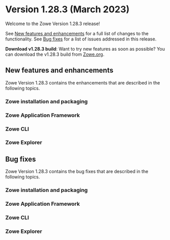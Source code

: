 # Version 1.28.3 (March 2023)

Welcome to the Zowe Version 1.28.3 release!

See [New features and enhancements](#new-features-and-enhancements) for a full list of changes to the functionality. See [Bug fixes](#bug-fixes) for a list of issues addressed in this release.

**Download v1.28.3 build**: Want to try new features as soon as possible? You can download the v1.28.3 build from [Zowe.org](https://www.zowe.org/download.html).

## New features and enhancements

Zowe Version 1.28.3 contains the enhancements that are described in the following topics.

### Zowe installation and packaging

### Zowe Application Framework

### Zowe CLI

### Zowe Explorer

## Bug fixes

Zowe Version 1.28.3 contains the bug fixes that are described in the following topics.

### Zowe installation and packaging

### Zowe Application Framework

### Zowe CLI

### Zowe Explorer

